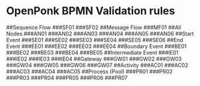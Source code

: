 # OpenPonk BPMN Validation rules

##Sequence Flow
###SF01
###SF02
##Message Flow
###MF01
##All Nodes
###AN01
###AN02
###AN03
###AN04
###AN05
###AN06
##Start Event
###SE01
###SE02
###SE03
###SE04
###SE05
###SE06
##End Event
###EE01
###EE02
###EE03
###EE04
##Boundary Event
###BE01
###BE02
###BE03
###BE04
###BE05
##Intermediate Event
###IE01
###IE02
###IE03
###IE04
##Gateway
###GW01
###GW02
###GW03
###GW04
###GW05
###GW06
###GW07
##Activity
###AC01
###AC02
###AC03
###AC04
###AC05
##Process (Pool)
###PR01
###PR02
###PR03
###PR04
###PR05
###PR06
###PR07

